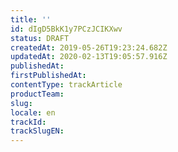 ```yaml
---
title: ''
id: dIgD5BkK1y7PCzJCIKXwv
status: DRAFT
createdAt: 2019-05-26T19:23:24.682Z
updatedAt: 2020-02-13T19:05:57.916Z
publishedAt: 
firstPublishedAt: 
contentType: trackArticle
productTeam: 
slug: 
locale: en
trackId: 
trackSlugEN: 
---
```




